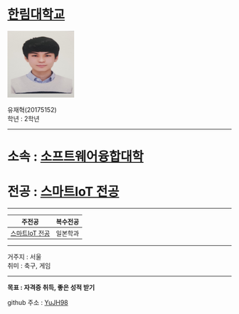 # [한림대학교][1]             
[1]:https://www.hallym.ac.kr/                    
        
<img src=YJH.jpg height=150 width=150>

유재혁(20175152)    
학년 : 2학년

---

# 소속 : [소프트웨어융합대학][2]  
[2]:https://sw.hallym.ac.kr/ 
# 전공 : [스마트IoT 전공][3]    
[3]:https://sw.hallym.ac.kr/index.php?mp=2_4          

----------------

|주전공|복수전공|       
|---|---|        
|[스마트IoT 전공][3]|일본학과|       
[3]:https://sw.hallym.ac.kr/index.php?mp=2_4
----------

거주지 : 서울      
취미 : 축구, 게임     

---------------------

**목표 : 자격증 취득, 좋은 성적 받기**    


github 주소 : [YuJH98][github]    

[github]:http://github.com/YuJH98


